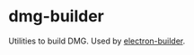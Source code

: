 # dmg-builder

Utilities to build DMG. Used by [electron-builder](https://github.com/ShadixAced/electron-builder).